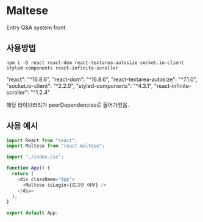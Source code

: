 # Maltese

Entry Q&amp;A system front

## 사용방법

```ter
npm i -D react react-dom react-textarea-autosize socket.io-client styled-components react-infinite-scroller
```

"react": "^16.8.6",
"react-dom": "^16.8.6",
"react-textarea-autosize": "^7.1.0",
"socket.io-client": "^2.2.0",
"styled-components": "^4.3.1",
"react-infinite-scroller": "^1.2.4"

해당 라이브러리가 peerDependencies로 들어가있음.

## 사용 예시

```js
import React from "react";
import Maltese from "react-maltese";

import "./index.css";

function App() {
  return (
    <div className="App">
      <Maltese isLogin={로그인 여부} />
    </div>
  );
}

export default App;
```
